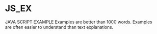 # JS_EX
JAVA SCRIPT EXAMPLE 
Examples are better than 1000 words. Examples are often easier to understand than text explanations.

